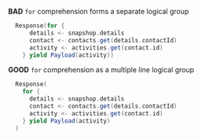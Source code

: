**BAD** `for` comprehension forms a separate logical group
```scala
  Response(for {
      details <- snapshop.details
      contact <- contacts.get(details.contactId)
      activity <- activities.get(contact.id)
    } yield Payload(activity))
```

**GOOD** `for` comprehension as a multiple line logical group
```scala
  Response(
    for {
      details <- snapshop.details
      contact <- contacts.get(details.contactId)
      activity <- activities.get(contact.id)
    } yield Payload(activity)
  )
```
